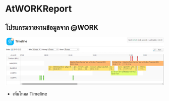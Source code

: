 ﻿# AtWORKReport
## โปรแกรมรายงานข้อมูลจาก @WORK
![alt tag](https://github.com/oofdui/AtWORKReport/blob/master/SS.png)

* เพิ่มโหมด Timeline
